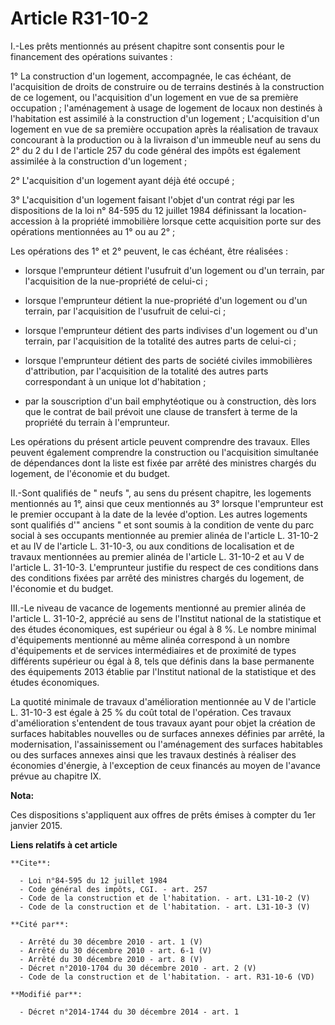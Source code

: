 # Article R31-10-2

I.-Les prêts mentionnés au présent chapitre sont consentis pour le financement des opérations suivantes : 

1° La construction d'un logement, accompagnée, le cas échéant, de l'acquisition de droits de construire ou de terrains
destinés à la construction de ce logement, ou l'acquisition d'un logement en vue de sa première occupation ; l'aménagement à
usage de logement de locaux non destinés à l'habitation est assimilé à la construction d'un logement ; L'acquisition d'un
logement en vue de sa première occupation après la réalisation de travaux concourant à la production ou à la livraison d'un
immeuble neuf au sens du 2° du 2 du I de l'article 257 du code général des impôts est également assimilée à la construction
d'un logement ; 

2° L'acquisition d'un logement ayant déjà été occupé ; 

3° L'acquisition d'un logement faisant l'objet d'un contrat régi par les dispositions de la loi n° 84-595 du 12 juillet 1984
définissant la location-accession à la propriété immobilière lorsque cette acquisition porte sur des opérations mentionnées
au 1° ou au 2° ; 

Les opérations des 1° et 2° peuvent, le cas échéant, être réalisées :

- lorsque l'emprunteur détient l'usufruit d'un logement ou d'un terrain, par l'acquisition de la nue-propriété de celui-ci ;

- lorsque l'emprunteur détient la nue-propriété d'un logement ou d'un terrain, par l'acquisition de l'usufruit de celui-ci ;

- lorsque l'emprunteur détient des parts indivises d'un logement ou d'un terrain, par l'acquisition de la totalité des autres
parts de celui-ci ;

- lorsque l'emprunteur détient des parts de société civiles immobilières d'attribution, par l'acquisition de la totalité des
autres parts correspondant à un unique lot d'habitation ;

- par la souscription d'un bail emphytéotique ou à construction, dès lors que le contrat de bail prévoit une clause de
transfert à terme de la propriété du terrain à l'emprunteur. 

Les opérations du présent article peuvent comprendre des travaux. Elles peuvent également comprendre la construction ou
l'acquisition simultanée de dépendances dont la liste est fixée par arrêté des ministres chargés du logement, de l'économie
et du budget. 

II.-Sont qualifiés de " neufs ", au sens du présent chapitre, les logements mentionnés au 1°, ainsi que ceux mentionnés au 3°
lorsque l'emprunteur est le premier occupant à la date de la levée d'option. Les autres logements sont qualifiés d'" anciens
" et sont soumis à la condition de vente du parc social à ses occupants mentionnée au premier alinéa de l'article L. 31-10-2
et au IV de l'article L. 31-10-3, ou aux conditions de localisation et de travaux mentionnées au premier alinéa de l'article
L. 31-10-2 et au V de l'article L. 31-10-3. L'emprunteur justifie du respect de ces conditions dans des conditions fixées par
arrêté des ministres chargés du logement, de l'économie et du budget. 

III.-Le niveau de vacance de logements mentionné au premier alinéa de l'article L. 31-10-2, apprécié au sens de l'Institut
national de la statistique et des études économiques, est supérieur ou égal à 8 %. Le nombre minimal d'équipements mentionné
au même alinéa correspond à un nombre d'équipements et de services intermédiaires et de proximité de types différents
supérieur ou égal à 8, tels que définis dans la base permanente des équipements 2013 établie par l'Institut national de la
statistique et des études économiques. 

La quotité minimale de travaux d'amélioration mentionnée au V de l'article L. 31-10-3 est égale à 25 % du coût total de
l'opération. Ces travaux d'amélioration s'entendent de tous travaux ayant pour objet la création de surfaces habitables
nouvelles ou de surfaces annexes définies par arrêté, la modernisation, l'assainissement ou l'aménagement des surfaces
habitables ou des surfaces annexes ainsi que les travaux destinés à réaliser des économies d'énergie, à l'exception de ceux
financés au moyen de l'avance prévue au chapitre IX.

**Nota:**

Ces dispositions s'appliquent aux offres de prêts émises à compter du 1er janvier 2015.

**Liens relatifs à cet article**

	**Cite**:

	  - Loi n°84-595 du 12 juillet 1984
	  - Code général des impôts, CGI. - art. 257
	  - Code de la construction et de l'habitation. - art. L31-10-2 (V)
	  - Code de la construction et de l'habitation. - art. L31-10-3 (V)

	**Cité par**:

	  - Arrêté du 30 décembre 2010 - art. 1 (V)
	  - Arrêté du 30 décembre 2010 - art. 6-1 (V)
	  - Arrêté du 30 décembre 2010 - art. 8 (V)
	  - Décret n°2010-1704 du 30 décembre 2010 - art. 2 (V)
	  - Code de la construction et de l'habitation. - art. R31-10-6 (VD)

	**Modifié par**:

	  - Décret n°2014-1744 du 30 décembre 2014 - art. 1
